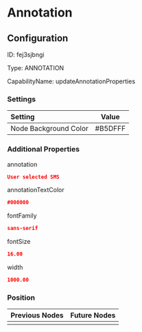 # Annotation
## Configuration
ID:  fej3sjbngi

Type: ANNOTATION 

CapabilityName: updateAnnotationProperties

### Settings
| Setting | Value  |
| :------------------------ | ---------------------------------------- |
| Node Background Color | #B5DFFF | 

 




### Additional Properties
annotation
 ```json 
User selected SMS
```


annotationTextColor
 ```json 
#000000
```


fontFamily
 ```json 
sans-serif
```


fontSize
 ```json 
16.00
```


width
 ```json 
1000.00
```




### Position
| Previous Nodes | Future Nodes |
| :------------- | ------------ |
|  |  |